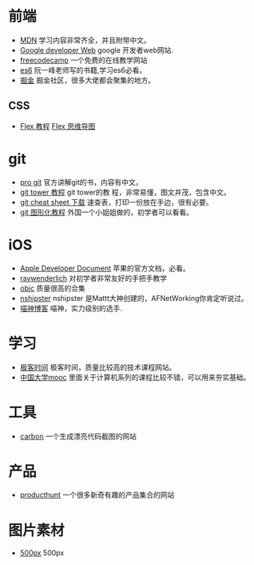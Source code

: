 # 前端
* [MDN](https://developer.mozilla.org/zh-CN/docs/Web/Tutorials)  学习内容非常齐全，并且附带中文。
* [Google developer Web](https://developers.google.com/web)  google 开发者web网站.
* [freecodecamp](https://www.freecodecamp.org/) 一个免费的在线教学网站
* [es6](https://es6.ruanyifeng.com/?search=map&x=0&y=0) 阮一峰老师写的书籍,学习es6必看。
* [掘金](https://juejin.im/) 掘金社区，很多大佬都会聚集的地方。

## CSS
*  [Flex 教程](https://css-tricks.com/snippets/css/a-guide-to-flexbox/)
 [Flex 思维导图](./image/Flex.png)

# git
 * [pro git](https://git-scm.com/book/zh/v2) 官方讲解git的书，内容有中文。
 * [git tower 教程](https://www.git-tower.com/learn/git/ebook/en/desktop-gui/introduction) git tower的教
 程，非常易懂，图文并茂，包含中文。
 * [git cheat sheet 下载](https://www.git-tower.com/blog/git-cheat-sheet/) 速查表，打印一份放在手边，很有必要。
 * [git 图形化教程](https://dev.to/lydiahallie/cs-visualized-useful-git-commands-37p1) 外国一个小姐姐做的，初学者可以看看。

# iOS
* [Apple Developer Document](https://developer.apple.com/documentation/) 苹果的官方文档，必看。
* [raywenderlich](https://www.raywenderlich.com/ios) 对初学者非常友好的手把手教学
* [objc](http://objcio.cn/) 质量很高的合集
* [nshipster](http://nshipster.cn/) nshipster 是Mattt大神创建的，AFNetWorking你肯定听说过。
* [喵神博客](https://onevcat.com/#blog) 喵神，实力级别的选手.

# 学习
* [极客时间](https://time.geekbang.org/) 极客时间，质量比较高的技术课程网站。
* [中国大学mooc](https://www.icourse163.org/) 里面关于计算机系列的课程比较不错，可以用来夯实基础。

# 工具
* [carbon](https://carbon.now.sh/) 一个生成漂亮代码截图的网站

# 产品
* [producthunt](https://www.producthunt.com/) 一个很多新奇有趣的产品集合的网站

# 图片素材
* [500px](https://web.500px.com/) 500px
